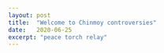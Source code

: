 ```yaml
---
layout: post
title:  "Welcome to Chinmoy controversies"
date:   2020-06-25
excerpt: "peace torch relay"
---
```


